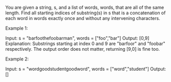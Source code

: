 You are given a string, s, and a list of words, words, that are all of the same length. Find all starting indices of substring(s) in s that is a concatenation of each word in words exactly once and without any intervening characters.

Example 1:


Input:
  s = &quot;barfoothefoobarman&quot;,
  words = [&quot;foo&quot;,&quot;bar&quot;]
Output: [0,9]
Explanation: Substrings starting at index 0 and 9 are &quot;barfoor&quot; and &quot;foobar&quot; respectively.
The output order does not matter, returning [9,0] is fine too.


Example 2:


Input:
  s = &quot;wordgoodstudentgoodword&quot;,
  words = [&quot;word&quot;,&quot;student&quot;]
Output: []

